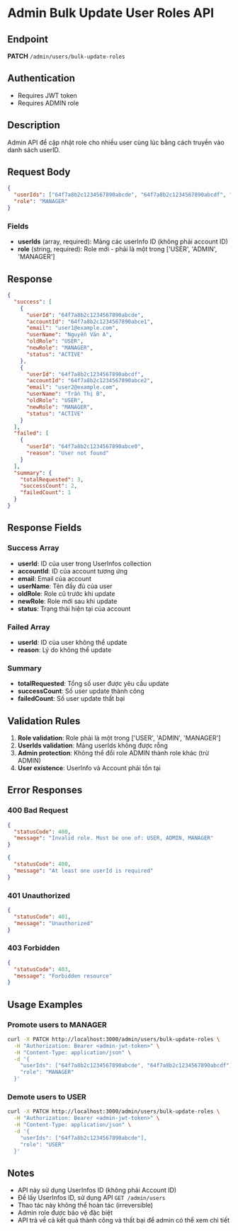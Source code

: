 # Admin Bulk Update User Roles API

## Endpoint
**PATCH** `/admin/users/bulk-update-roles`

## Authentication
- Requires JWT token
- Requires ADMIN role

## Description
Admin API để cập nhật role cho nhiều user cùng lúc bằng cách truyền vào danh sách userID.

## Request Body
```json
{
  "userIds": ["64f7a8b2c1234567890abcde", "64f7a8b2c1234567890abcdf", "64f7a8b2c1234567890abce0"],
  "role": "MANAGER"
}
```

### Fields
- **userIds** (array, required): Mảng các userInfo ID (không phải account ID)
- **role** (string, required): Role mới - phải là một trong ['USER', 'ADMIN', 'MANAGER']

## Response
```json
{
  "success": [
    {
      "userId": "64f7a8b2c1234567890abcde",
      "accountId": "64f7a8b2c1234567890abce1",
      "email": "user1@example.com",
      "userName": "Nguyễn Văn A",
      "oldRole": "USER",
      "newRole": "MANAGER",
      "status": "ACTIVE"
    },
    {
      "userId": "64f7a8b2c1234567890abcdf",
      "accountId": "64f7a8b2c1234567890abce2",
      "email": "user2@example.com",
      "userName": "Trần Thị B",
      "oldRole": "USER",
      "newRole": "MANAGER",
      "status": "ACTIVE"
    }
  ],
  "failed": [
    {
      "userId": "64f7a8b2c1234567890abce0",
      "reason": "User not found"
    }
  ],
  "summary": {
    "totalRequested": 3,
    "successCount": 2,
    "failedCount": 1
  }
}
```

## Response Fields

### Success Array
- **userId**: ID của user trong UserInfos collection
- **accountId**: ID của account tương ứng
- **email**: Email của account
- **userName**: Tên đầy đủ của user
- **oldRole**: Role cũ trước khi update
- **newRole**: Role mới sau khi update
- **status**: Trạng thái hiện tại của account

### Failed Array
- **userId**: ID của user không thể update
- **reason**: Lý do không thể update

### Summary
- **totalRequested**: Tổng số user được yêu cầu update
- **successCount**: Số user update thành công
- **failedCount**: Số user update thất bại

## Validation Rules
1. **Role validation**: Role phải là một trong ['USER', 'ADMIN', 'MANAGER']
2. **UserIds validation**: Mảng userIds không được rỗng
3. **Admin protection**: Không thể đổi role ADMIN thành role khác (trừ ADMIN)
4. **User existence**: UserInfo và Account phải tồn tại

## Error Responses

### 400 Bad Request
```json
{
  "statusCode": 400,
  "message": "Invalid role. Must be one of: USER, ADMIN, MANAGER"
}
```

```json
{
  "statusCode": 400,
  "message": "At least one userId is required"
}
```

### 401 Unauthorized
```json
{
  "statusCode": 401,
  "message": "Unauthorized"
}
```

### 403 Forbidden
```json
{
  "statusCode": 403,
  "message": "Forbidden resource"
}
```

## Usage Examples

### Promote users to MANAGER
```bash
curl -X PATCH http://localhost:3000/admin/users/bulk-update-roles \
  -H "Authorization: Bearer <admin-jwt-token>" \
  -H "Content-Type: application/json" \
  -d '{
    "userIds": ["64f7a8b2c1234567890abcde", "64f7a8b2c1234567890abcdf"],
    "role": "MANAGER"
  }'
```

### Demote users to USER
```bash
curl -X PATCH http://localhost:3000/admin/users/bulk-update-roles \
  -H "Authorization: Bearer <admin-jwt-token>" \
  -H "Content-Type: application/json" \
  -d '{
    "userIds": ["64f7a8b2c1234567890abcde"],
    "role": "USER"
  }'
```

## Notes
- API này sử dụng UserInfos ID (không phải Account ID)
- Để lấy UserInfos ID, sử dụng API `GET /admin/users`
- Thao tác này không thể hoàn tác (irreversible)
- Admin role được bảo vệ đặc biệt
- API trả về cả kết quả thành công và thất bại để admin có thể xem chi tiết
